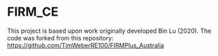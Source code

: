 # FIRM_CE

This project is based upon work originally developed Bin Lu (2020). The code was forked from this repository: https://github.com/TimWeberRE100/FIRMPlus_Australia


